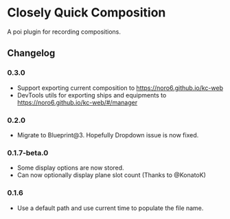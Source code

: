 # Closely Quick Composition

A poi plugin for recording compositions.

## Changelog

### 0.3.0

- Support exporting current composition to https://noro6.github.io/kc-web
- DevTools utils for exporting ships and equipments to https://noro6.github.io/kc-web/#/manager

### 0.2.0

- Migrate to Blueprint@3. Hopefully Dropdown issue is now fixed.

### 0.1.7-beta.0

- Some display options are now stored.
- Can now optionally display plane slot count (Thanks to @KonatoK)

### 0.1.6

- Use a default path and use current time to populate the file name.
